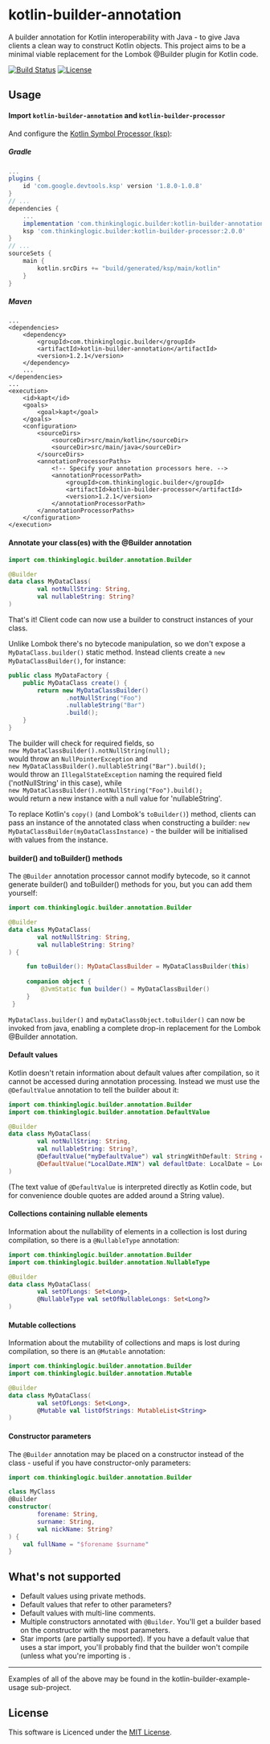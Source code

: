 # kotlin-builder-annotation
A builder annotation for Kotlin interoperability with Java - to give Java clients a clean way to construct Kotlin objects.
This project aims to be a minimal viable replacement for the Lombok @Builder plugin for Kotlin code.

[![Build Status](https://travis-ci.com/ThinkingLogic/kotlin-builder-annotation.svg?branch=master)](https://travis-ci.com/ThinkingLogic/kotlin-builder-annotation)
[![License](https://img.shields.io/badge/license-MIT-blue.svg)](https://opensource.org/licenses/MIT)

## Usage
#### Import `kotlin-builder-annotation` and `kotlin-builder-processor`
And configure the [Kotlin Symbol Processor (ksp)](https://kotlinlang.org/docs/reference/kapt.html):
##### Gradle
```gradle
...
plugins {
    id 'com.google.devtools.ksp' version '1.8.0-1.0.8'
}
// ...
dependencies {
    ...
    implementation 'com.thinkinglogic.builder:kotlin-builder-annotation:2.0.0'
    ksp 'com.thinkinglogic.builder:kotlin-builder-processor:2.0.0'
}
// ...
sourceSets {
    main {
        kotlin.srcDirs += "build/generated/ksp/main/kotlin"
    }
}
```
##### Maven
```maven
...
<dependencies>
    <dependency>
        <groupId>com.thinkinglogic.builder</groupId>
        <artifactId>kotlin-builder-annotation</artifactId>
        <version>1.2.1</version>
    </dependency>
    ...
</dependencies>
...
<execution>
    <id>kapt</id>
    <goals>
        <goal>kapt</goal>
    </goals>
    <configuration>
        <sourceDirs>
            <sourceDir>src/main/kotlin</sourceDir>
            <sourceDir>src/main/java</sourceDir>
        </sourceDirs>
        <annotationProcessorPaths>
            <!-- Specify your annotation processors here. -->
            <annotationProcessorPath>
                <groupId>com.thinkinglogic.builder</groupId>
                <artifactId>kotlin-builder-processor</artifactId>
                <version>1.2.1</version>
            </annotationProcessorPath>
        </annotationProcessorPaths>
    </configuration>
</execution>

```

#### Annotate your class(es) with the @Builder annotation
```kotlin
import com.thinkinglogic.builder.annotation.Builder

@Builder
data class MyDataClass(
        val notNullString: String,
        val nullableString: String?
)
```
That's it! Client code can now use a builder to construct instances of your class.

Unlike Lombok there's no bytecode manipulation, so we don't expose a `MyDataClass.builder()` static method.
Instead clients create a `new MyDataClassBuilder()`, for instance:

```java
public class MyDataFactory {
    public MyDataClass create() {
        return new MyDataClassBuilder()
                .notNullString("Foo")
                .nullableString("Bar")
                .build();
    }
}
```
The builder will check for required fields, so  
 `new MyDataClassBuilder().notNullString(null);`  
 would throw an `NullPointerException` and  
 `new MyDataClassBuilder().nullableString("Bar").build();`  
 would throw an `IllegalStateException` naming the required field ('notNullString' in this case), while  
 `new MyDataClassBuilder().notNullString("Foo").build();`  
 would return a new instance with a null value for 'nullableString'.

To replace Kotlin's `copy()` (and Lombok's `toBuilder()`) method, clients can pass an instance of the annotated class when constructing a builder:
`new MyDataClassBuilder(myDataClassInstance)` - the builder will be initialised with values from the instance.

#### builder() and toBuilder() methods
The `@Builder` annotation processor cannot modify bytecode, so it cannot generate builder() and toBuilder() methods for you,
but you can add them yourself:
```kotlin
import com.thinkinglogic.builder.annotation.Builder

@Builder
data class MyDataClass(
        val notNullString: String,
        val nullableString: String?
) {

     fun toBuilder(): MyDataClassBuilder = MyDataClassBuilder(this)
 
     companion object {
         @JvmStatic fun builder() = MyDataClassBuilder()
     }
 }
```
`MyDataClass.builder()` and `myDataClassObject.toBuilder()` can now be invoked from java,
enabling a complete drop-in replacement for the Lombok @Builder annotation.

#### Default values
Kotlin doesn't retain information about default values after compilation, so it cannot be accessed during annotation processing. 
Instead we must use the `@DefaultValue` annotation to tell the builder about it: 
```kotlin
import com.thinkinglogic.builder.annotation.Builder
import com.thinkinglogic.builder.annotation.DefaultValue

@Builder
data class MyDataClass(
        val notNullString: String,
        val nullableString: String?,
        @DefaultValue("myDefaultValue") val stringWithDefault: String = "myDefaultValue",
        @DefaultValue("LocalDate.MIN") val defaultDate: LocalDate = LocalDate.MIN
)
```
(The text value of `@DefaultValue` is interpreted directly as Kotlin code, but for convenience double quotes are added around a String value).

#### Collections containing nullable elements
Information about the nullability of elements in a collection is lost during compilation, so there is a `@NullableType` annotation:
```kotlin
import com.thinkinglogic.builder.annotation.Builder
import com.thinkinglogic.builder.annotation.NullableType

@Builder
data class MyDataClass(
        val setOfLongs: Set<Long>,
        @NullableType val setOfNullableLongs: Set<Long?>
)
```

#### Mutable collections
Information about the mutability of collections and maps is lost during compilation, so there is an `@Mutable` annotation:
```kotlin
import com.thinkinglogic.builder.annotation.Builder
import com.thinkinglogic.builder.annotation.Mutable

@Builder
data class MyDataClass(
        val setOfLongs: Set<Long>,
        @Mutable val listOfStrings: MutableList<String>
)
```

#### Constructor parameters
The `@Builder` annotation may be placed on a constructor instead of the class - useful if you have constructor-only parameters:
```kotlin
import com.thinkinglogic.builder.annotation.Builder

class MyClass
@Builder
constructor(
        forename: String,
        surname: String,
        val nickName: String?
) {
    val fullName = "$forename $surname"
}
```

## What's not supported

* Default values using private methods.
* Default values that refer to other parameters?
* Default values with multi-line comments.
* Multiple constructors annotated with `@Builder`. You'll get a builder based on the constructor with the most parameters.
* Star imports (are partially supported). If you have a default value that uses a star import, you'll probably find that the builder won't compile (unless what you're importing is .

---
Examples of all of the above may be found in the kotlin-builder-example-usage sub-project.
## License
This software is Licenced under the [MIT License](LICENSE.md).

